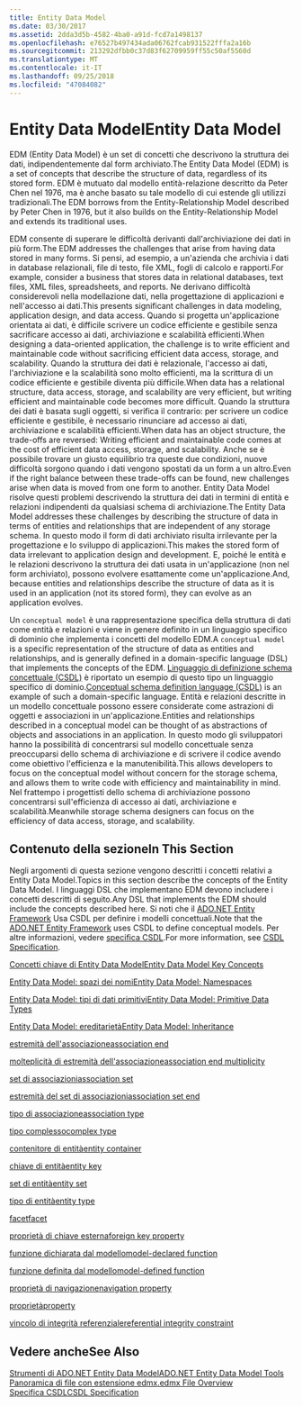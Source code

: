 ```yaml
---
title: Entity Data Model
ms.date: 03/30/2017
ms.assetid: 2dda3d5b-4582-4ba0-a91d-fcd7a1498137
ms.openlocfilehash: e76527b497434ada06762fcab931522fffa2a16b
ms.sourcegitcommit: 213292dfbb0c37d83f62709959ff55c50af5560d
ms.translationtype: MT
ms.contentlocale: it-IT
ms.lasthandoff: 09/25/2018
ms.locfileid: "47084082"
---
```

# <a name="entity-data-model"></a><span data-ttu-id="630bf-102">Entity Data Model</span><span class="sxs-lookup"><span data-stu-id="630bf-102">Entity Data Model</span></span>
<span data-ttu-id="630bf-103">EDM (Entity Data Model) è un set di concetti che descrivono la struttura dei dati, indipendentemente dal form archiviato.</span><span class="sxs-lookup"><span data-stu-id="630bf-103">The Entity Data Model (EDM) is a set of concepts that describe the structure of data, regardless of its stored form.</span></span> <span data-ttu-id="630bf-104">EDM è mutuato dal modello entità-relazione descritto da Peter Chen nel 1976, ma è anche basato su tale modello di cui estende gli utilizzi tradizionali.</span><span class="sxs-lookup"><span data-stu-id="630bf-104">The EDM borrows from the Entity-Relationship Model described by Peter Chen in 1976, but it also builds on the Entity-Relationship Model and extends its traditional uses.</span></span>  
  
 <span data-ttu-id="630bf-105">EDM consente di superare le difficoltà derivanti dall'archiviazione dei dati in più form.</span><span class="sxs-lookup"><span data-stu-id="630bf-105">The EDM addresses the challenges that arise from having data stored in many forms.</span></span> <span data-ttu-id="630bf-106">Si pensi, ad esempio, a un'azienda che archivia i dati in database relazionali, file di testo, file XML, fogli di calcolo e rapporti.</span><span class="sxs-lookup"><span data-stu-id="630bf-106">For example, consider a business that stores data in relational databases, text files, XML files, spreadsheets, and reports.</span></span> <span data-ttu-id="630bf-107">Ne derivano difficoltà considerevoli nella modellazione dati, nella progettazione di applicazioni e nell'accesso ai dati.</span><span class="sxs-lookup"><span data-stu-id="630bf-107">This presents significant challenges in data modeling, application design, and data access.</span></span> <span data-ttu-id="630bf-108">Quando si progetta un'applicazione orientata ai dati, è difficile scrivere un codice efficiente e gestibile senza sacrificare accesso ai dati, archiviazione e scalabilità efficienti.</span><span class="sxs-lookup"><span data-stu-id="630bf-108">When designing a data-oriented application, the challenge is to write efficient and maintainable code without sacrificing efficient data access, storage, and scalability.</span></span> <span data-ttu-id="630bf-109">Quando la struttura dei dati è relazionale, l'accesso ai dati, l'archiviazione e la scalabilità sono molto efficienti, ma la scrittura di un codice efficiente e gestibile diventa più difficile.</span><span class="sxs-lookup"><span data-stu-id="630bf-109">When data has a relational structure, data access, storage, and scalability are very efficient, but writing efficient and maintainable code becomes more difficult.</span></span> <span data-ttu-id="630bf-110">Quando la struttura dei dati è basata sugli oggetti, si verifica il contrario: per scrivere un codice efficiente e gestibile, è necessario rinunciare ad accesso ai dati, archiviazione e scalabilità efficienti.</span><span class="sxs-lookup"><span data-stu-id="630bf-110">When data has an object structure, the trade-offs are reversed: Writing efficient and maintainable code comes at the cost of efficient data access, storage, and scalability.</span></span> <span data-ttu-id="630bf-111">Anche se è possibile trovare un giusto equilibrio tra queste due condizioni, nuove difficoltà sorgono quando i dati vengono spostati da un form a un altro.</span><span class="sxs-lookup"><span data-stu-id="630bf-111">Even if the right balance between these trade-offs can be found, new challenges arise when data is moved from one form to another.</span></span> <span data-ttu-id="630bf-112">Entity Data Model risolve questi problemi descrivendo la struttura dei dati in termini di entità e relazioni indipendenti da qualsiasi schema di archiviazione.</span><span class="sxs-lookup"><span data-stu-id="630bf-112">The Entity Data Model addresses these challenges by describing the structure of data in terms of entities and relationships that are independent of any storage schema.</span></span> <span data-ttu-id="630bf-113">In questo modo il form di dati archiviato risulta irrilevante per la progettazione e lo sviluppo di applicazioni.</span><span class="sxs-lookup"><span data-stu-id="630bf-113">This makes the stored form of data irrelevant to application design and development.</span></span> <span data-ttu-id="630bf-114">E, poiché le entità e le relazioni descrivono la struttura dei dati usata in un'applicazione (non nel form archiviato), possono evolvere esattamente come un'applicazione.</span><span class="sxs-lookup"><span data-stu-id="630bf-114">And, because entities and relationships describe the structure of data as it is used in an application (not its stored form), they can evolve as an application evolves.</span></span>  
  
 <span data-ttu-id="630bf-115">Un `conceptual model` è una rappresentazione specifica della struttura di dati come entità e relazioni e viene in genere definito in un linguaggio specifico di dominio che implementa i concetti del modello EDM.</span><span class="sxs-lookup"><span data-stu-id="630bf-115">A `conceptual model` is a specific representation of the structure of data as entities and relationships, and is generally defined in a domain-specific language (DSL) that implements the concepts of the EDM.</span></span> <span data-ttu-id="630bf-116">[Linguaggio di definizione schema concettuale (CSDL)](../../../../docs/framework/data/adonet/ef/language-reference/csdl-specification.md) è riportato un esempio di questo tipo un linguaggio specifico di dominio.</span><span class="sxs-lookup"><span data-stu-id="630bf-116">[Conceptual schema definition language (CSDL)](../../../../docs/framework/data/adonet/ef/language-reference/csdl-specification.md) is an example of such a domain-specific language.</span></span> <span data-ttu-id="630bf-117">Entità e relazioni descritte in un modello concettuale possono essere considerate come astrazioni di oggetti e associazioni in un'applicazione.</span><span class="sxs-lookup"><span data-stu-id="630bf-117">Entities and relationships described in a conceptual model can be thought of as abstractions of objects and associations in an application.</span></span> <span data-ttu-id="630bf-118">In questo modo gli sviluppatori hanno la possibilità di concentrarsi sul modello concettuale senza preoccuparsi dello schema di archiviazione e di scrivere il codice avendo come obiettivo l'efficienza e la manutenibilità.</span><span class="sxs-lookup"><span data-stu-id="630bf-118">This allows developers to focus on the conceptual model without concern for the storage schema, and allows them to write code with efficiency and maintainability in mind.</span></span> <span data-ttu-id="630bf-119">Nel frattempo i progettisti dello schema di archiviazione possono concentrarsi sull'efficienza di accesso ai dati, archiviazione e scalabilità.</span><span class="sxs-lookup"><span data-stu-id="630bf-119">Meanwhile storage schema designers can focus on the efficiency of data access, storage, and scalability.</span></span>  
  
## <a name="in-this-section"></a><span data-ttu-id="630bf-120">Contenuto della sezione</span><span class="sxs-lookup"><span data-stu-id="630bf-120">In This Section</span></span>  
 <span data-ttu-id="630bf-121">Negli argomenti di questa sezione vengono descritti i concetti relativi a Entity Data Model.</span><span class="sxs-lookup"><span data-stu-id="630bf-121">Topics in this section describe the concepts of the Entity Data Model.</span></span> <span data-ttu-id="630bf-122">I linguaggi DSL che implementano EDM devono includere i concetti descritti di seguito.</span><span class="sxs-lookup"><span data-stu-id="630bf-122">Any DSL that implements the EDM should include the concepts described here.</span></span> <span data-ttu-id="630bf-123">Si noti che il [ADO.NET Entity Framework](../../../../docs/framework/data/adonet/ef/index.md) Usa CSDL per definire i modelli concettuali.</span><span class="sxs-lookup"><span data-stu-id="630bf-123">Note that the [ADO.NET Entity Framework](../../../../docs/framework/data/adonet/ef/index.md) uses CSDL to define conceptual models.</span></span> <span data-ttu-id="630bf-124">Per altre informazioni, vedere [specifica CSDL](../../../../docs/framework/data/adonet/ef/language-reference/csdl-specification.md).</span><span class="sxs-lookup"><span data-stu-id="630bf-124">For more information, see [CSDL Specification](../../../../docs/framework/data/adonet/ef/language-reference/csdl-specification.md).</span></span>  
  
 [<span data-ttu-id="630bf-125">Concetti chiave di Entity Data Model</span><span class="sxs-lookup"><span data-stu-id="630bf-125">Entity Data Model Key Concepts</span></span>](../../../../docs/framework/data/adonet/entity-data-model-key-concepts.md)  
  
 [<span data-ttu-id="630bf-126">Entity Data Model: spazi dei nomi</span><span class="sxs-lookup"><span data-stu-id="630bf-126">Entity Data Model: Namespaces</span></span>](../../../../docs/framework/data/adonet/entity-data-model-namespaces.md)  
  
 [<span data-ttu-id="630bf-127">Entity Data Model: tipi di dati primitivi</span><span class="sxs-lookup"><span data-stu-id="630bf-127">Entity Data Model: Primitive Data Types</span></span>](../../../../docs/framework/data/adonet/entity-data-model-primitive-data-types.md)  
  
 [<span data-ttu-id="630bf-128">Entity Data Model: ereditarietà</span><span class="sxs-lookup"><span data-stu-id="630bf-128">Entity Data Model: Inheritance</span></span>](../../../../docs/framework/data/adonet/entity-data-model-inheritance.md)  
  
 [<span data-ttu-id="630bf-129">estremità dell'associazione</span><span class="sxs-lookup"><span data-stu-id="630bf-129">association end</span></span>](../../../../docs/framework/data/adonet/association-end.md)  
  
 [<span data-ttu-id="630bf-130">molteplicità di estremità dell'associazione</span><span class="sxs-lookup"><span data-stu-id="630bf-130">association end multiplicity</span></span>](../../../../docs/framework/data/adonet/association-end-multiplicity.md)  
  
 [<span data-ttu-id="630bf-131">set di associazioni</span><span class="sxs-lookup"><span data-stu-id="630bf-131">association set</span></span>](../../../../docs/framework/data/adonet/association-set.md)  
  
 [<span data-ttu-id="630bf-132">estremità del set di associazioni</span><span class="sxs-lookup"><span data-stu-id="630bf-132">association set end</span></span>](../../../../docs/framework/data/adonet/association-set-end.md)  
  
 [<span data-ttu-id="630bf-133">tipo di associazione</span><span class="sxs-lookup"><span data-stu-id="630bf-133">association type</span></span>](../../../../docs/framework/data/adonet/association-type.md)  
  
 [<span data-ttu-id="630bf-134">tipo complesso</span><span class="sxs-lookup"><span data-stu-id="630bf-134">complex type</span></span>](../../../../docs/framework/data/adonet/complex-type.md)  
  
 [<span data-ttu-id="630bf-135">contenitore di entità</span><span class="sxs-lookup"><span data-stu-id="630bf-135">entity container</span></span>](../../../../docs/framework/data/adonet/entity-container.md)  
  
 [<span data-ttu-id="630bf-136">chiave di entità</span><span class="sxs-lookup"><span data-stu-id="630bf-136">entity key</span></span>](../../../../docs/framework/data/adonet/entity-key.md)  
  
 [<span data-ttu-id="630bf-137">set di entità</span><span class="sxs-lookup"><span data-stu-id="630bf-137">entity set</span></span>](../../../../docs/framework/data/adonet/entity-set.md)  
  
 [<span data-ttu-id="630bf-138">tipo di entità</span><span class="sxs-lookup"><span data-stu-id="630bf-138">entity type</span></span>](../../../../docs/framework/data/adonet/entity-type.md)  
  
 [<span data-ttu-id="630bf-139">facet</span><span class="sxs-lookup"><span data-stu-id="630bf-139">facet</span></span>](../../../../docs/framework/data/adonet/facet.md)  
  
 [<span data-ttu-id="630bf-140">proprietà di chiave esterna</span><span class="sxs-lookup"><span data-stu-id="630bf-140">foreign key property</span></span>](../../../../docs/framework/data/adonet/foreign-key-property.md)  
  
 [<span data-ttu-id="630bf-141">funzione dichiarata dal modello</span><span class="sxs-lookup"><span data-stu-id="630bf-141">model-declared function</span></span>](../../../../docs/framework/data/adonet/model-declared-function.md)  
  
 [<span data-ttu-id="630bf-142">funzione definita dal modello</span><span class="sxs-lookup"><span data-stu-id="630bf-142">model-defined function</span></span>](../../../../docs/framework/data/adonet/model-defined-function.md)  
  
 [<span data-ttu-id="630bf-143">proprietà di navigazione</span><span class="sxs-lookup"><span data-stu-id="630bf-143">navigation property</span></span>](../../../../docs/framework/data/adonet/navigation-property.md)  
  
 [<span data-ttu-id="630bf-144">proprietà</span><span class="sxs-lookup"><span data-stu-id="630bf-144">property</span></span>](../../../../docs/framework/data/adonet/property.md)  
  
 [<span data-ttu-id="630bf-145">vincolo di integrità referenziale</span><span class="sxs-lookup"><span data-stu-id="630bf-145">referential integrity constraint</span></span>](../../../../docs/framework/data/adonet/referential-integrity-constraint.md)  
  
## <a name="see-also"></a><span data-ttu-id="630bf-146">Vedere anche</span><span class="sxs-lookup"><span data-stu-id="630bf-146">See Also</span></span>  
 [<span data-ttu-id="630bf-147">Strumenti di ADO.NET Entity Data Model</span><span class="sxs-lookup"><span data-stu-id="630bf-147">ADO.NET Entity Data Model  Tools</span></span>](https://msdn.microsoft.com/library/91076853-0881-421b-837a-f582f36be527)  
 [<span data-ttu-id="630bf-148">Panoramica di file con estensione edmx</span><span class="sxs-lookup"><span data-stu-id="630bf-148">.edmx File Overview</span></span>](https://msdn.microsoft.com/library/f4c8e7ce-1db6-417e-9759-15f8b55155d4)  
 [<span data-ttu-id="630bf-149">Specifica CSDL</span><span class="sxs-lookup"><span data-stu-id="630bf-149">CSDL Specification</span></span>](../../../../docs/framework/data/adonet/ef/language-reference/csdl-specification.md)
